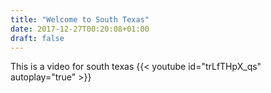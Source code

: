 ```yaml
---
title: "Welcome to South Texas"
date: 2017-12-27T00:20:08+01:00
draft: false
---
```


This is a video for south texas
{{< youtube id="trLfTHpX_qs" autoplay="true" >}}
